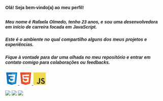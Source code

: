 <h4 align="left" style="font-family:Sans-Serif;">Olá! Seja bem-vindo(a) ao meu perfil!</h4>

##

<h5 align="left" style="font-family:Sans-Serif;">Meu nome é Rafaela Olmedo, tenho 23 anos, e sou uma desenvolvedora em início de carreira focada em JavaScript.</h5>
<h5 align="left" style="font-family:Sans-Serif;">Este é o ambiente no qual compartilho alguns dos meus projetos e experiências.</h5>
<h5 align="left" style="font-family:Sans-Serif;">Fique à vontade para dar uma olhada no meu repositório e entrar em contato comigo para colaborações ou feedbacks.</h5>

<p align="left"> <a href="https://www.w3schools.com/css/" target="_blank" rel="noreferrer"> <img src="https://raw.githubusercontent.com/devicons/devicon/master/icons/css3/css3-original.svg" alt="css3" width="40" height="40"/> </a> <a href="https://www.w3.org/html/" target="_blank" rel="noreferrer"> <img src="https://raw.githubusercontent.com/devicons/devicon/master/icons/html5/html5-original.svg" alt="html5" width="40" height="40"/> </a> <a href="https://developer.mozilla.org/en-US/docs/Web/JavaScript" target="_blank" rel="noreferrer"> <img src="https://raw.githubusercontent.com/devicons/devicon/master/icons/javascript/javascript-original.svg" alt="javascript" width="40" height="40"/> </a> 
  
<p align="left"> <a href="https://www.linkedin.com/in/rafaelaolmedo" target="_blank"><img src="https://img.shields.io/badge/-LinkedIn-%230077B5?style=for-the-badge&logo=linkedin&logoColor=white" target="_blank"></a> <a href="https://instagram.com/_imrafaa/" target="_blank"> <img src="https://img.shields.io/badge/-Instagram-%23E4405F?style=for-the-badge&logo=instagram&logoColor=white" target="_blank"></a> <a href="mailto:rafaolmedoo22@gmail.com" target="_blank"> <img src="https://img.shields.io/badge/Gmail-D14836?style=for-the-badge&logo=gmail&logoColor=white" target="_blank"> </a> </p>
